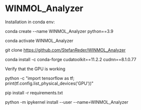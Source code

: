 # WINMOL_Analyzer

Installation in conda env:

conda create --name WINMOL_Analyzer python==3.9

conda activate WINMOL_Analyzer

git clone https://github.com/StefanReder/WINMOL_Analyzer

conda install -c conda-forge cudatoolkit==11.2.2 cudnn==8.1.0.77

Verify that the GPU is working

python -c "import tensorflow as tf; print(tf.config.list_physical_devices('GPU'))"

pip install -r requirements.txt

python -m ipykernel install --user --name=WINMOL_Analyzer
